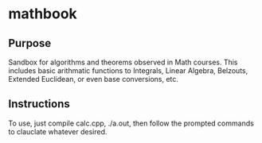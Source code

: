 # mathbook

## Purpose
Sandbox for algorithms and theorems observed in Math courses. 
This includes basic arithmatic functions to Integrals, Linear Algebra, Belzouts, Extended Euclidean, or even base conversions, etc.

## Instructions
To use, just compile calc.cpp, ./a.out, then follow the prompted commands to 
clauclate whatever desired.

